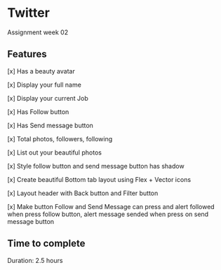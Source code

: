 # Twitter

Assignment week 02

## Features

[x] Has a beauty avatar

[x] Display your full name

[x] Display your current Job

[x] Has Follow button

[x] Has Send message button

[x] Total photos, followers, following

[x] List out your beautiful photos

[x] Style follow button and send message button has shadow

[x] Create beautiful Bottom tab layout using Flex + Vector icons

[x] Layout header with Back button and Filter button

[x] Make button Follow and Send Message can press and alert followed when press follow button, alert message sended when press on send message button

## Time to complete

Duration: 2.5 hours
